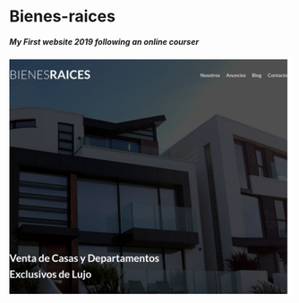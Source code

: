# Bienes-raices 

##### My First website 2019 following an online courser

![home](https://github.com/Mauricio-Sotela/Storege/blob/master/mauricio-sotela.github.io_bienes-raices_.png)
